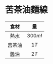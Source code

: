 # 苦茶油麵線

|  食材  |   量    |
| :----: | :-----: |
|  熱水  | $300ml$ |
| 苦茶油 |  $1T$   |
|  醬油  |  $2T$   |
